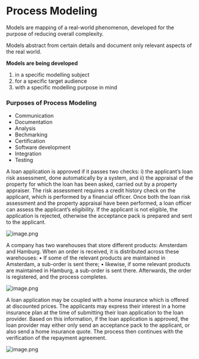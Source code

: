 # Process Modeling

Models are mapping of a real-world phenomenon, developed for the purpose of reducing overall complexity.

Models abstract from certain details and document only relevant aspects of the real world.

**Models are being developed**

1. in a specific modelling subject
2. for a specific target audience
3. with a specific modelling purpose in mind

### Purposes of Process Modeling

- Communication
- Documentation
- Analysis
- Bechmarking
- Certification
- Software development
- Integration
- Testing

A loan application is approved if it passes two checks: i) the applicant’s loan risk assessment, done automatically by a system, and ii) the appraisal of the property for which the loan has been asked, carried out by a property appraiser. The risk assessment requires a credit history check on the applicant, which is performed by a financial officer. Once both the loan risk assessment and the property appraisal have been performed, a loan officer can assess the applicant’s eligibility. If the applicant is not eligible, the application is rejected, otherwise the acceptance pack is prepared and sent to the applicant.

![image.png](https://prod-files-secure.s3.us-west-2.amazonaws.com/8599081c-d21b-4f56-bb73-677f3b45a067/9727623c-45a8-4ff7-877f-b8ddea93b530/image.png)

A company has two warehouses that store different products: Amsterdam and Hamburg.
When an order is received, it is distributed across these warehouses:
• If some of the relevant products are maintained in Amsterdam, a sub-order is sent there;
• likewise, if some relevant products are maintained in Hamburg, a sub-order is sent there.
Afterwards, the order is registered, and the process completes.

![image.png](https://prod-files-secure.s3.us-west-2.amazonaws.com/8599081c-d21b-4f56-bb73-677f3b45a067/984be819-3fef-40b5-aa8b-4252c9f9724f/image.png)

A loan application may be coupled with a home insurance which is offered at discounted prices. The
applicants may express their interest in a home insurance plan at the time of submitting their loan
application to the loan provider. Based on this information, if the loan application is approved, the loan
provider may either only send an acceptance pack to the applicant, or also send a home insurance quote.
The process then continues with the verification of the repayment agreement.

![image.png](https://prod-files-secure.s3.us-west-2.amazonaws.com/8599081c-d21b-4f56-bb73-677f3b45a067/78d00e65-3bc4-4bad-9a20-39d737e40d82/image.png)